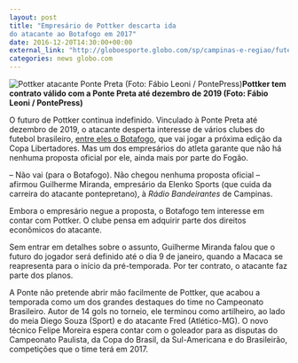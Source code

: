 ```yaml
---
layout: post
title: "Empresário de Pottker descarta ida
do atacante ao Botafogo em 2017"
date: 2016-12-20T14:30:00+00:00
external_link: "http://globoesporte.globo.com/sp/campinas-e-regiao/futebol/noticia/2016/12/empresario-nega-ofertas-por-pottker-e-descarta-ida-de-atacante-ao-botafogo.html"
categories: news globo.com
---
```

 ![Pottker atacante Ponte Preta (Foto: Fábio Leoni / PontePress)](http://s2.glbimg.com/-sQtXr3rzNUFqdCCuYFFVeDYHa0=/40x0:557x684/300x397/s.glbimg.com/es/ge/f/original/2016/12/15/pottker2.jpg "Pottker atacante Ponte Preta (Foto: Fábio Leoni / PontePress)")**Pottker tem contrato válido com a&nbsp;Ponte Preta até dezembro de 2019 (Foto: Fábio Leoni / PontePress)**

O futuro de Pottker continua indefinido. Vinculado à Ponte Preta até dezembro de 2019, o atacante desperta interesse de vários clubes do futebol brasileiro, [entre eles o Botafogo](http://globoesporte.globo.com/rj/futebol/noticia/2016/12/botafogo-busca-atacante-e-negocia-com-o-artilheiro-william-pottker.html), que vai jogar a próxima edição da Copa Libertadores. Mas um dos empresários do atleta garante que não há nenhuma proposta oficial por ele, ainda mais por parte do Fogão.&nbsp;

– Não vai (para o Botafogo). Não chegou nenhuma proposta oficial&nbsp;– afirmou Guilherme Miranda, empresário da Elenko Sports (que cuida da carreira do atacante pontepretano), à _Rádio Bandeirantes_ de Campinas.

Embora o empresário negue a proposta, o Botafogo tem interesse em contar com Pottker. O clube pensa em adquirir parte dos direitos econômicos do atacante.   
  
Sem entrar em detalhes sobre o assunto,&nbsp;Guilherme Miranda falou que o futuro do jogador será definido até o dia 9 de janeiro, quando a Macaca se reapresenta para o início da pré-temporada. Por ter contrato, o atacante faz parte dos planos.

A Ponte não pretende abrir mão facilmente de Pottker, que acabou a temporada como um dos grandes destaques do time no Campeonato Brasileiro. Autor de 14 gols no torneio, ele terminou como artilheiro, ao lado do meia Diego Souza (Sport) e do atacante Fred (Atlético-MG). O novo técnico Felipe Moreira espera contar com o goleador para as disputas do Campeonato Paulista, da Copa do Brasil, da Sul-Americana e do Brasileirão, competições que o time terá em 2017.

